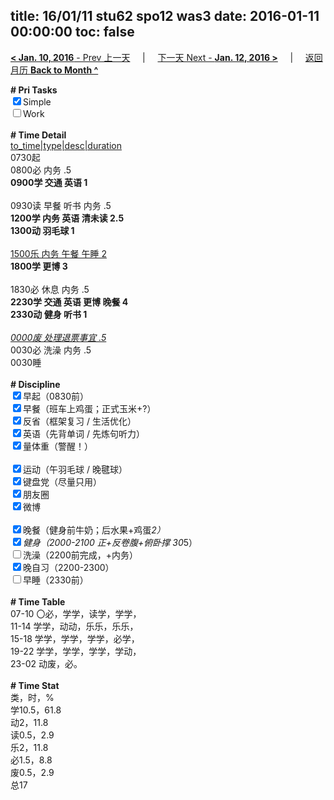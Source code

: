 title: 16/01/11 stu62 spo12 was3
date: 2016-01-11 00:00:00
toc: false
---
[**< Jan. 10, 2016** - Prev 上一天](/lifelogs/2016/01/d10.html) &nbsp; &nbsp; | &nbsp; &nbsp; [下一天 Next - **Jan. 12, 2016 >**](/lifelogs/2016/01/d12.html) &nbsp; &nbsp; |  &nbsp; &nbsp; [返回月历 **Back to Month ^**](/lifelogs/2016/01/index.html)
<br/><div><b># Pri Tasks</b></div><div><input checked="true" type="checkbox"/>Simple</div><div><input type="checkbox"/>Work</div><div><br/></div><div><b># Time Detail</b></div><div><u>to_time|type|desc|duration</u></div><div>0730起</div><div>0800必 内务 .5</div><div><b>0900学 交通 英语 1</b></div><div><br/></div><div>0930读 早餐 听书 内务 .5</div><div><b>1200学 内务 英语 清未读 2.5</b></div><div><b>1300动 羽毛球 1</b></div><div><br/></div><div><u>1500乐 内务 午餐 午睡 2</u></div><div><b>1800学 更博 3</b></div><div><br/></div><div>1830必 休息 内务 .5</div><div><b>2230学 交通 英语 更博 晚餐 4</b></div><div><b>2330动 健身 听书 1</b></div><div><br/></div><div><u><i>0000废 处理退票事宜 .5</i></u></div><div>0030必 洗澡 内务 .5</div><div>0030睡</div><div><br/></div><div><b># Discipline</b></div><div><input checked="true" type="checkbox"/>早起（0830前）</div><div><input checked="true" type="checkbox"/>早餐（班车上鸡蛋；正式玉米+?）</div><div><input checked="true" type="checkbox"/>反省（框架复习 / 生活优化）</div><div><input checked="true" type="checkbox"/>英语（先背单词 / 先炼句听力）</div><div><input checked="true" type="checkbox"/>量体重（警醒！）</div><div><br/></div><div><input checked="true" type="checkbox"/>运动（午羽毛球 / 晚毽球）</div><div><input checked="true" type="checkbox"/>键盘党（尽量只用）</div><div><input checked="true" type="checkbox"/>朋友圈</div><div><input checked="true" type="checkbox"/>微博</div><div><br/></div><div><input checked="true" type="checkbox"/>晚餐（健身前牛奶；后水果+鸡蛋*2）</div><div><input checked="true" type="checkbox"/>健身（2000-2100 正+反卷腹+俯卧撑 30*5）</div><div><input type="checkbox"/>洗澡（2200前完成，+内务）</div><div><input checked="true" type="checkbox"/>晚自习（2200-2300）</div><div><input type="checkbox"/>早睡（2330前）</div><div><br/></div><div><b># Time Table</b></div><div>07-10 〇必，学学，读学，学学，</div><div>11-14 学学，动动，乐乐，乐乐，</div><div>15-18 学学，学学，学学，必学，</div><div>19-22 学学，学学，学学，学动，</div><div>23-02 动废，必。</div><div><br/></div><div><b># Time Stat</b></div><div>类，时，%</div><div>学10.5，61.8</div><div>动2，11.8</div><div>读0.5，2.9</div><div>乐2，11.8</div><div>必1.5，8.8</div><div>废0.5，2.9</div><div>总17</div>